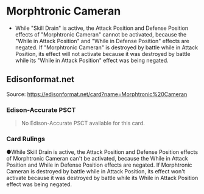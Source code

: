 # Morphtronic Cameran

*   While "Skill Drain" is active, the Attack Position and Defense Position effects of "Morphtronic Cameran" cannot be activated, because the "While in Attack Position" and "While in Defense Position" effects are negated. If "Morphtronic Cameran" is destroyed by battle while in Attack Position, its effect will not activate because it was destroyed by battle while its "While in Attack Position" effect was being negated.

## Edisonformat.net

Source: https://edisonformat.net/card?name=Morphtronic%20Cameran

### Edison-Accurate PSCT

> No Edison-Accurate PSCT available for this card.

### Card Rulings

●While Skill Drain is active, the Attack Position and Defense Position effects of Morphtronic Cameran can't be activated, because the While in Attack Position and While in Defense Position effects are negated. If Morphtronic Cameran is destroyed by battle while in Attack Position, its effect won't activate because it was destroyed by battle while its While in Attack Position effect was being negated.
            